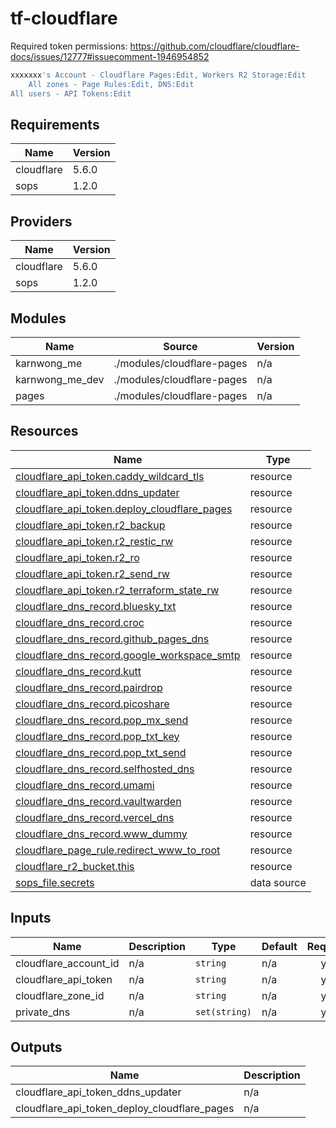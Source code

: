# tf-cloudflare

Required token permissions: <https://github.com/cloudflare/cloudflare-docs/issues/12777#issuecomment-1946954852>

```bash
xxxxxxx's Account - Cloudflare Pages:Edit, Workers R2 Storage:Edit
    All zones - Page Rules:Edit, DNS:Edit
All users - API Tokens:Edit
```

<!-- BEGIN_TF_DOCS -->
## Requirements

| Name | Version |
|------|---------|
| cloudflare | 5.6.0 |
| sops | 1.2.0 |

## Providers

| Name | Version |
|------|---------|
| cloudflare | 5.6.0 |
| sops | 1.2.0 |

## Modules

| Name | Source | Version |
|------|--------|---------|
| karnwong\_me | ./modules/cloudflare-pages | n/a |
| karnwong\_me\_dev | ./modules/cloudflare-pages | n/a |
| pages | ./modules/cloudflare-pages | n/a |

## Resources

| Name | Type |
|------|------|
| [cloudflare_api_token.caddy_wildcard_tls](https://registry.terraform.io/providers/cloudflare/cloudflare/5.6.0/docs/resources/api_token) | resource |
| [cloudflare_api_token.ddns_updater](https://registry.terraform.io/providers/cloudflare/cloudflare/5.6.0/docs/resources/api_token) | resource |
| [cloudflare_api_token.deploy_cloudflare_pages](https://registry.terraform.io/providers/cloudflare/cloudflare/5.6.0/docs/resources/api_token) | resource |
| [cloudflare_api_token.r2_backup](https://registry.terraform.io/providers/cloudflare/cloudflare/5.6.0/docs/resources/api_token) | resource |
| [cloudflare_api_token.r2_restic_rw](https://registry.terraform.io/providers/cloudflare/cloudflare/5.6.0/docs/resources/api_token) | resource |
| [cloudflare_api_token.r2_ro](https://registry.terraform.io/providers/cloudflare/cloudflare/5.6.0/docs/resources/api_token) | resource |
| [cloudflare_api_token.r2_send_rw](https://registry.terraform.io/providers/cloudflare/cloudflare/5.6.0/docs/resources/api_token) | resource |
| [cloudflare_api_token.r2_terraform_state_rw](https://registry.terraform.io/providers/cloudflare/cloudflare/5.6.0/docs/resources/api_token) | resource |
| [cloudflare_dns_record.bluesky_txt](https://registry.terraform.io/providers/cloudflare/cloudflare/5.6.0/docs/resources/dns_record) | resource |
| [cloudflare_dns_record.croc](https://registry.terraform.io/providers/cloudflare/cloudflare/5.6.0/docs/resources/dns_record) | resource |
| [cloudflare_dns_record.github_pages_dns](https://registry.terraform.io/providers/cloudflare/cloudflare/5.6.0/docs/resources/dns_record) | resource |
| [cloudflare_dns_record.google_workspace_smtp](https://registry.terraform.io/providers/cloudflare/cloudflare/5.6.0/docs/resources/dns_record) | resource |
| [cloudflare_dns_record.kutt](https://registry.terraform.io/providers/cloudflare/cloudflare/5.6.0/docs/resources/dns_record) | resource |
| [cloudflare_dns_record.pairdrop](https://registry.terraform.io/providers/cloudflare/cloudflare/5.6.0/docs/resources/dns_record) | resource |
| [cloudflare_dns_record.picoshare](https://registry.terraform.io/providers/cloudflare/cloudflare/5.6.0/docs/resources/dns_record) | resource |
| [cloudflare_dns_record.pop_mx_send](https://registry.terraform.io/providers/cloudflare/cloudflare/5.6.0/docs/resources/dns_record) | resource |
| [cloudflare_dns_record.pop_txt_key](https://registry.terraform.io/providers/cloudflare/cloudflare/5.6.0/docs/resources/dns_record) | resource |
| [cloudflare_dns_record.pop_txt_send](https://registry.terraform.io/providers/cloudflare/cloudflare/5.6.0/docs/resources/dns_record) | resource |
| [cloudflare_dns_record.selfhosted_dns](https://registry.terraform.io/providers/cloudflare/cloudflare/5.6.0/docs/resources/dns_record) | resource |
| [cloudflare_dns_record.umami](https://registry.terraform.io/providers/cloudflare/cloudflare/5.6.0/docs/resources/dns_record) | resource |
| [cloudflare_dns_record.vaultwarden](https://registry.terraform.io/providers/cloudflare/cloudflare/5.6.0/docs/resources/dns_record) | resource |
| [cloudflare_dns_record.vercel_dns](https://registry.terraform.io/providers/cloudflare/cloudflare/5.6.0/docs/resources/dns_record) | resource |
| [cloudflare_dns_record.www_dummy](https://registry.terraform.io/providers/cloudflare/cloudflare/5.6.0/docs/resources/dns_record) | resource |
| [cloudflare_page_rule.redirect_www_to_root](https://registry.terraform.io/providers/cloudflare/cloudflare/5.6.0/docs/resources/page_rule) | resource |
| [cloudflare_r2_bucket.this](https://registry.terraform.io/providers/cloudflare/cloudflare/5.6.0/docs/resources/r2_bucket) | resource |
| [sops_file.secrets](https://registry.terraform.io/providers/carlpett/sops/1.2.0/docs/data-sources/file) | data source |

## Inputs

| Name | Description | Type | Default | Required |
|------|-------------|------|---------|:--------:|
| cloudflare\_account\_id | n/a | `string` | n/a | yes |
| cloudflare\_api\_token | n/a | `string` | n/a | yes |
| cloudflare\_zone\_id | n/a | `string` | n/a | yes |
| private\_dns | n/a | `set(string)` | n/a | yes |

## Outputs

| Name | Description |
|------|-------------|
| cloudflare\_api\_token\_ddns\_updater | n/a |
| cloudflare\_api\_token\_deploy\_cloudflare\_pages | n/a |
<!-- END_TF_DOCS -->
